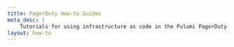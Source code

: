 ```yaml
---
title: PagerDuty How-to Guides
meta_desc: |
    Tutorials for using infrastructure as code in the Pulumi PagerDuty package
layout: how-to
---
```

